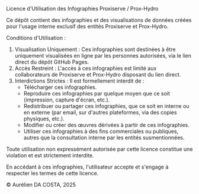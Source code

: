 Licence d'Utilisation des Infographies Proxiserve / Prox-Hydro

Ce dépôt contient des infographies et des visualisations de données créées pour l'usage interne exclusif des entités Proxiserve et Prox-Hydro.

Conditions d'Utilisation :

1.  Visualisation Uniquement : Ces infographies sont destinées à être uniquement visualisées en ligne par les personnes autorisées, via le lien direct du dépôt GitHub Pages.
2.  Accès Restreint : L'accès à ces infographies est limité aux collaborateurs de Proxiserve et Prox-Hydro disposant du lien direct.
3.  Interdictions Strictes : Il est formellement interdit de :
    * Télécharger ces infographies.
    * Reproduire ces infographies par quelque moyen que ce soit (impression, capture d'écran, etc.).
    * Redistribuer ou partager ces infographies, que ce soit en interne ou en externe (par email, sur d'autres plateformes, via des copies physiques, etc.).
    * Modifier ou créer des œuvres dérivées à partir de ces infographies.
    * Utiliser ces infographies à des fins commerciales ou publiques, autres que la consultation interne par les entités susmentionnées.

Toute utilisation non expressément autorisée par cette licence constitue une violation et est strictement interdite.

En accédant à ces infographies, l'utilisateur accepte et s'engage à respecter les termes de cette licence.

© Aurélien DA COSTA, 2025
